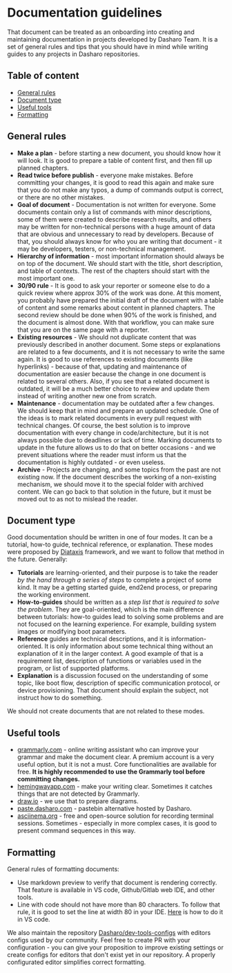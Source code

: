 # Documentation guidelines

That document can be treated as an onboarding into creating and maintaining
documentation in projects developed by Dasharo Team. It is a set of general
rules and tips that you should have in mind while writing guides to any projects
in Dasharo repositories.

## Table of content

- [General rules](#general-rules)
- [Document type](#document-type)
- [Useful tools](#useful-tools)
- [Formatting](#formatting)

## General rules

- **Make a plan** - before starting a new document, you should know how it will
look. It is good to prepare a table of content first, and then fill up planned
chapters.
- **Read twice before publish** - everyone make mistakes. Before committing
your changes, it is good to read this again and make sure that you do not make
any typos, a dump of commands output is correct, or there are no other mistakes.
- **Goal of document** - Documentation is not written for everyone. Some
documents contain only a list of commands with minor descriptions, some of them
were created to describe research results, and others may be written for
non-technical persons with a huge amount of data that are obvious and
unnecessary to read by developers. Because of that, you should always know for
who you are writing that document - it may be developers, testers, or
non-technical management.
- **Hierarchy of information** - most important information should always be
on top of the document. We should start with the title, short description, and
table of contexts. The rest of the chapters should start with the most important
one.
- **30/90 rule** - It is good to ask your reporter or someone else to do a quick
review where approx 30% of the work was done. At this moment, you probably have
prepared the initial draft of the document with a table of content and some
remarks about content in planned chapters. The second review should be done when
90%  of the work is finished, and the document is almost done. With that
workflow, you can make sure that you are on the same page with a reporter.
- **Existing resources** - We should not duplicate content that was previously
described in another document. Some steps or explanations are related to a few
documents, and it is not necessary to write the same again. It is good to use
references to existing documents (like hyperlinks) - because of that, updating
and maintenance of documentation are easier because the change in one document
is related to several others. Also, if you see that a related document is
outdated, it will be a much better choice to review and update them instead of
writing another new one from scratch.
- **Maintenance** - documentation may be outdated after a few changes. We should
keep that in mind and prepare an updated schedule. One of the ideas is to mark
related documents in every pull request with technical changes. Of course, the
best solution is to improve documentation with every change in
code/architecture, but it is not always possible due to deadlines or lack of
time. Marking documents to update in the future allows us to do that on better
occasions - and we prevent situations where the reader must inform us that the
documentation is highly outdated - or even useless.
- **Archive** - Projects are changing, and some topics from the past are not
existing now. If the document describes the working of a non-existing mechanism,
we should move it to the special folder with archived content. We can go back to
that solution in the future, but it must be moved out to as not to mislead the
reader.

## Document type

Good documentation should be written in one of four modes.
It can be a tutorial, how-to guide, technical reference, or explanation.
These modes were proposed by [Diataxis](https://diataxis.fr/) framework, and we
want to follow that method in the future. Generally:

- **Tutorials** are learning-oriented, and their purpose is to take the reader
_by the hand through a series of steps_ to complete a project of some kind. It
may be a getting started guide, end2end process, or preparing the working
environment.
- **How-to-guides** should be written as a _step list that is required to
solve the problem_. They are goal-oriented, which is the main difference between
tutorials: how-to guides lead to solving some problems and are not focused on
the learning experience. For example, building system images or modifying boot
parameters.
- **Reference** guides are technical descriptions, and it is
information-oriented. It is only information about some technical thing without
an explanation of it in the larger context. A good example of that is a
requirement list, description of functions or variables used in the program, or
list of supported platforms.
- **Explanation** is a discussion focused on the understanding of some topic,
like boot flow, description of specific communication protocol, or device
provisioning. That document should explain the subject, not instruct how to do
something.

We should not create documents that are not related to these modes.

## Useful tools

- [grammarly.com](https://grammarly.com) - online writing assistant who can
improve your grammar and make the document clear. A premium account is a very
useful option, but it is not a must. Core functionalities are available for
free. **It is highly recommended to use the Grammarly tool before committing
changes.**
- [hemingwayapp.com](https://hemingwayapp.com) - make your writing clear.
Sometimes it catches things that are not detected by Grammarly.
- [draw.io](https://draw.io) - we use that to prepare diagrams.
- [paste.dasharo.com](https://paste.dasharo.com) - pastebin alternative hosted
by Dasharo.
- [asciinema.org](https://asciinema.org) - free and open-source solution for
recording terminal sessions. Sometimes - especially in more complex cases, it is
good to present command sequences in this way.

## Formatting

General rules of formatting documents:

- Use markdown preview to verify that document is rendering correctly. That
feature is available in VS code, Github/Gitlab web IDE, and other tools.
- Line with code should not have more than 80 characters. To follow that rule,
it is good to set the line at width 80 in your IDE.
[Here](https://stackoverflow.com/a/52455857) is how to do it in VS code.

We also maintain the repository
[Dasharo/dev-tools-configs](https://github.com/Dasharo/dev-tools-configs/)
with editors configs used by our community. Feel free to create PR with your
configuration - you can give your proposition to improve existing settings or
create configs for editors that don't exist yet in our repository.
A properly configurated editor simplifies correct formatting.
